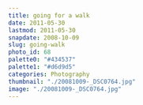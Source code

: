 ```yaml
---
title: going for a walk
date: 2011-05-30
lastmod: 2011-05-30
snapdate: 2008-10-09
slug: going-walk
photo_id: 68
palette0: "#434537"
palette1: "#d6d9d5"
categories: Photography
thumbnail: "./20081009-_DSC0764.jpg"
image: "./20081009-_DSC0764.jpg"
---
```

